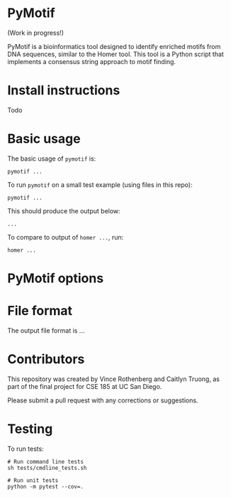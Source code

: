 # PyMotif

(Work in progress!)

PyMotif is a bioinformatics tool designed to identify enriched motifs from DNA sequences, similar to the Homer tool. This tool is a Python script that implements a consensus string approach to motif finding.

# Install instructions

Todo

# Basic usage

The basic usage of `pymotif` is:

```
pymotif ...
```

To run `pymotif` on a small test example (using files in this repo):
```
pymotif ...
```

This should produce the output below:
```
...
```

To compare to output of `homer ...`, run:
```
homer ...
```

# PyMotif options

# File format

The output file format is ...

# Contributors

This repository was created by Vince Rothenberg and Caitlyn Truong, as part of the final project for CSE 185 at UC San Diego.

Please submit a pull request with any corrections or suggestions.

# Testing

To run tests:
```
# Run command line tests
sh tests/cmdline_tests.sh

# Run unit tests
python -m pytest --cov=.
```



